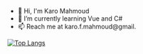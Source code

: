 - 👋 Hi, I'm Karo Mahmoud
- 🌱 I’m currently learning Vue and C#
- 📫 Reach me at karo.f.mahmoud@gmail.

<!-- ![Profile views](https://gpvc.arturio.dev/karofmah) -->

[![Top Langs](https://github-readme-stats.vercel.app/api/top-langs/?username=karofmah&hide_progress=false&theme=dark)](https://github.com/karofmah/github-r=karofmah)

